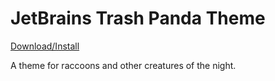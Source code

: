 # JetBrains Trash Panda Theme

[Download/Install](https://plugins.jetbrains.com/plugin/12995-trash-panda-theme)

A theme for raccoons and other creatures of the night.